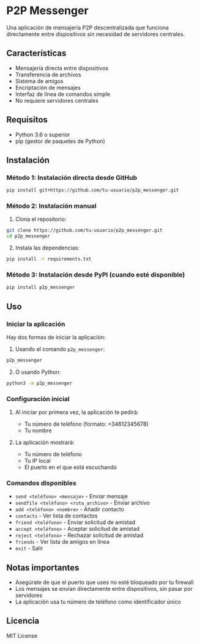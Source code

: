 # P2P Messenger

Una aplicación de mensajería P2P descentralizada que funciona directamente entre dispositivos sin necesidad de servidores centrales.

## Características

- Mensajería directa entre dispositivos
- Transferencia de archivos
- Sistema de amigos
- Encriptación de mensajes
- Interfaz de línea de comandos simple
- No requiere servidores centrales

## Requisitos

- Python 3.6 o superior
- pip (gestor de paquetes de Python)

## Instalación

### Método 1: Instalación directa desde GitHub

```bash
pip install git+https://github.com/tu-usuario/p2p_messenger.git
```

### Método 2: Instalación manual

1. Clona el repositorio:
```bash
git clone https://github.com/tu-usuario/p2p_messenger.git
cd p2p_messenger
```

2. Instala las dependencias:
```bash
pip install -r requirements.txt
```

### Método 3: Instalación desde PyPI (cuando esté disponible)

```bash
pip install p2p_messenger
```

## Uso

### Iniciar la aplicación

Hay dos formas de iniciar la aplicación:

1. Usando el comando `p2p_messenger`:
```bash
p2p_messenger
```

2. O usando Python:
```bash
python3 -m p2p_messenger
```

### Configuración inicial

1. Al iniciar por primera vez, la aplicación te pedirá:
   - Tu número de teléfono (formato: +34612345678)
   - Tu nombre

2. La aplicación mostrará:
   - Tu número de teléfono
   - Tu IP local
   - El puerto en el que está escuchando

### Comandos disponibles

- `send <teléfono> <mensaje>` - Enviar mensaje
- `sendfile <teléfono> <ruta_archivo>` - Enviar archivo
- `add <teléfono> <nombre>` - Añadir contacto
- `contacts` - Ver lista de contactos
- `friend <teléfono>` - Enviar solicitud de amistad
- `accept <teléfono>` - Aceptar solicitud de amistad
- `reject <teléfono>` - Rechazar solicitud de amistad
- `friends` - Ver lista de amigos en línea
- `exit` - Salir

## Notas importantes

- Asegúrate de que el puerto que uses no esté bloqueado por tu firewall
- Los mensajes se envían directamente entre dispositivos, sin pasar por servidores
- La aplicación usa tu número de teléfono como identificador único

## Licencia

MIT License 
